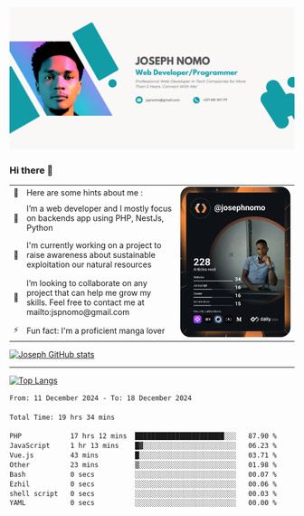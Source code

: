 ![Banner of my profile!](/Joseph_NOMO_NEW.png "Banner")

### Hi there 👋

<!--- | --  | 👋  | Here are some hints about me :                                                                                                 | <td rowspan=6><img src="/devcard.svg" width="400" alt="Joseph NOMO's Dev Card"/></td> |
| --- | --- | ------------------------------------------------------------------------------------------------------------------------------ | ------------------------------------------------------------------------------------- |
| --  | 🔭  | I’m a web developer and I mostly focus on backends app using PHP, NestJs, Python                                               |
| --  | 🦁  | I'm currently working on a project to raise awareness about sustainable exploitation our natural resources                     |
| --  | 👯  | I’m looking to collaborate on any project that can help me grow my skills. Feel free to contact me at mailto:jspnomo@gmail.com |
| --  | ⚡  | Fun fact: I'm a proficient manga lover                                                                                         |
--->

<table>
    <tr>
        <td width="1%">👋</td>
        <td width="55%">Here are some hints about me :</td>
        <td rowspan=6 width="44%"><img src="/devcard.svg" width="400" alt="Joseph NOMO's Dev Card"/></td>
    </tr>
    <tr>
        <td>🔭</td>
        <td>I’m a web developer and I mostly focus on backends app using PHP, NestJs, Python</td>
    </tr>
    <tr>
        <td>🦁</td>
        <td>I'm currently working on a project to raise awareness about sustainable exploitation our natural resources</td>
    </tr>
    <tr>
        <td>👯</td>
        <td>I’m looking to collaborate on any project that can help me grow my skills. Feel free to contact me at mailto:jspnomo@gmail.com</td>
    </tr>
    <tr>
        <td>⚡</td>
        <td>Fun fact: I'm a proficient manga lover</td>
    </tr>

</table>

[![Joseph GitHub stats](https://github-readme-stats-seven-sigma-53.vercel.app/api?username=Jspascal)](https://github.com/Jspascal/github-readme-stats)

---

[![Top Langs](https://github-readme-stats-seven-sigma-53.vercel.app/api/top-langs/?username=Jspascal&layout=compact)](https://github.com/Jspascal/github-readme-stats)

<!--START_SECTION:waka-->

```txt
From: 11 December 2024 - To: 18 December 2024

Total Time: 19 hrs 34 mins

PHP            17 hrs 12 mins  ██████████████████████░░░   87.90 %
JavaScript     1 hr 13 mins    █▓░░░░░░░░░░░░░░░░░░░░░░░   06.23 %
Vue.js         43 mins         █░░░░░░░░░░░░░░░░░░░░░░░░   03.71 %
Other          23 mins         ▒░░░░░░░░░░░░░░░░░░░░░░░░   01.98 %
Bash           0 secs          ░░░░░░░░░░░░░░░░░░░░░░░░░   00.07 %
Ezhil          0 secs          ░░░░░░░░░░░░░░░░░░░░░░░░░   00.06 %
shell script   0 secs          ░░░░░░░░░░░░░░░░░░░░░░░░░   00.03 %
YAML           0 secs          ░░░░░░░░░░░░░░░░░░░░░░░░░   00.00 %
```

<!--END_SECTION:waka-->
